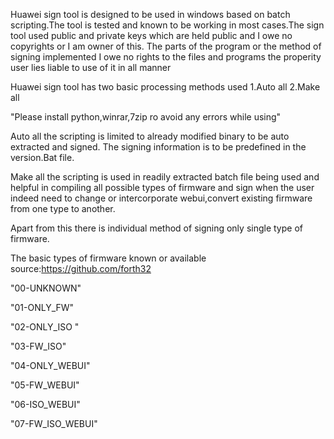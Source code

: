 Huawei sign tool is designed to be used in windows based on batch scripting.The tool is tested and known to be working in most cases.The sign tool used public and private keys which are held public and I owe no copyrights or I am owner of this. The parts of the program or the method of signing implemented I owe no rights to the files and programs the properity user lies liable to use of it in all manner

Huawei sign tool has two basic processing methods used 1.Auto all 2.Make all

"Please install python,winrar,7zip ro avoid any errors while using"

Auto all the scripting is limited to already modified binary to be auto extracted and signed. The signing information is to be predefined in the version.Bat file.

Make all the scripting is used in readily extracted batch file being used and helpful in compiling all possible types of firmware and sign when the user indeed need to change or intercorporate webui,convert existing firmware from one type to another.

Apart from this there is individual method of signing only single type of firmware.

The basic types of firmware known or available source:https://github.com/forth32



"00-UNKNOWN"

 "01-ONLY_FW"

 "02-ONLY_ISO "

  "03-FW_ISO" 

 "04-ONLY_WEBUI"

 "05-FW_WEBUI"

 "06-ISO_WEBUI"

 "07-FW_ISO_WEBUI"

